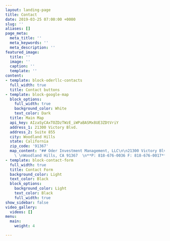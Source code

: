 ```yaml
---
layout: landing-page
title: Contact
date: 2019-03-25 07:00:00 +0000
slug: ''
aliases: []
page_meta:
  meta_title: ''
  meta_keywords: ''
  meta_description: ''
featured_image:
  title: ''
  image: ''
  caption: ''
  template: ''
content:
- template: block-oderllc-contacts
  full_width: true
  title: Contact buttons
- template: block-google-map
  block_options:
    full_width: true
    background_color: White
    text_color: Dark
  title: Main Map
  api_key: AIzaSyCAxTOZDzTWzE_iWPaBASMx8UE3ZDtVriY
  address_1: 21300 Victory Blvd.
  address_2: Suite 855
  city: Woodland Hills
  state: California
  zip_code: '91367'
  map_content: "## Oder Investment Management, LLC\n\n21300 Victory Blvd. Suite 855
    \ \nWoodland Hills, CA 91367  \n**P: 818-676-0036 F: 818-676-0017**"
- template: block-contact-form
  full_width: true
  title: Contact Form
  background_color: Light
  text_color: Black
  block_options:
    background_color: Light
    text_color: Black
    full_width: true
show_sidebar: false
video_gallery:
  videos: []
menu:
  main:
    weight: 4

---
```

